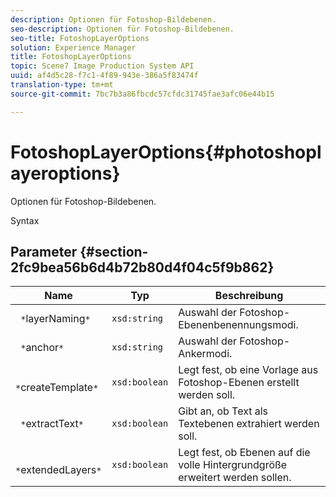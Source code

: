 ```yaml
---
description: Optionen für Fotoshop-Bildebenen.
seo-description: Optionen für Fotoshop-Bildebenen.
seo-title: FotoshopLayerOptions
solution: Experience Manager
title: FotoshopLayerOptions
topic: Scene7 Image Production System API
uuid: af4d5c28-f7c1-4f89-943e-386a5f83474f
translation-type: tm+mt
source-git-commit: 7bc7b3a86fbcdc57cfdc31745fae3afc06e44b15

---
```



# FotoshopLayerOptions{#photoshoplayeroptions}

Optionen für Fotoshop-Bildebenen.

Syntax

## Parameter {#section-2fc9bea56b6d4b72b80d4f04c5f9b862}

| Name | Typ | Beschreibung |
|---|---|---|
| ` *`layerNaming`*` | `xsd:string` | Auswahl der Fotoshop-Ebenenbenennungsmodi. |
| ` *`anchor`*` | `xsd:string` | Auswahl der Fotoshop-Ankermodi. |
| ` *`createTemplate`*` | `xsd:boolean` | Legt fest, ob eine Vorlage aus Fotoshop-Ebenen erstellt werden soll. |
| ` *`extractText`*` | `xsd:boolean` | Gibt an, ob Text als Textebenen extrahiert werden soll. |
| ` *`extendedLayers`*` | `xsd:boolean` | Legt fest, ob Ebenen auf die volle Hintergrundgröße erweitert werden sollen. |

